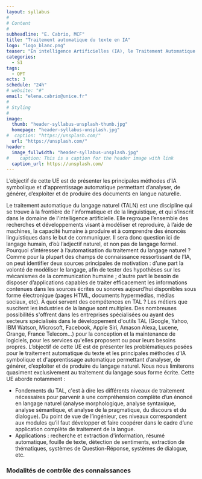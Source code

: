 ```yaml
---
layout: syllabus
#
# Content
#
subheadline: "E. Cabrio, MCF"
title: "Traitement automatique du texte en IA"
logo: "logo_blanc.png"
teaser: "En intelligence Artificielles (IA), le Traitement Automatique du Langage Naturel (TALN) est une discipline qui a pour objectif de modéliser, grâce à l'informatique, le langage qu'il soit écrit ou parlé. Les technologies TALN sont présentes, de manière grandissante, dans divers systèmes grands public (par ex. Google, IBM Watson, Facebook, Apple Siri)."
categories:
  - S1
tags:
  - OPT
ects: 3
schedule: "24h"
# website: "#"
email: "elena.cabrio@unice.fr"
#
# Styling
#
image:
  thumb: "header-syllabus-unsplash-thumb.jpg"
  homepage: "header-syllabus-unsplash.jpg"
#  caption: "https://unsplash.com/"
  url: "https://unsplash.com/"
header:
  image_fullwidth: "header-syllabus-unsplash.jpg"
#    caption: This is a caption for the header image with link
  caption_url: https://unsplash.com/  
---
```



L’objectif de cette UE est de présenter les principales méthodes d’IA symbolique et d'apprentissage automatique permettant d’analyser, de générer, d’exploiter et de produire des documents en langue naturelle.

Le traitement automatique du langage naturel (TALN) est une discipline qui se trouve à la frontière de l'informatique et de la linguistique, et qui s’inscrit dans le domaine de l'intelligence artificielle. Elle regroupe l’ensemble des recherches et développements visant à modéliser et reproduire, à l’aide de machines, la capacité humaine à produire et à comprendre des énoncés linguistiques dans le but de communiquer. Il sera donc question ici de langage humain, d’où l’adjectif naturel, et non pas de langage formel.
Pourquoi s’intéresser à l’automatisation du traitement du langage naturel ? Comme pour la plupart des champs de connaissance ressortissant de l’IA, on peut identifier deux sources principales de motivation : d’une part la volonté de modéliser le langage, afin de tester des hypothèses sur les mécanismes de la communication humaine ; d’autre part le besoin de disposer d’applications capables de traiter efficacement les informations contenues dans les sources écrites ou sonores aujourd’hui disponibles sous forme électronique (pages HTML, documents hypermédias, médias sociaux, etc).
À quoi servent des compétences en TAL ? Les métiers que suscitent les industries de la langue sont multiples. Des nombreuses possibilités s'offrent dans les entreprises spécialisées ou ayant des secteurs spécialisés dans le développement d'outils TAL (Google, Yahoo, IBM Watson, Microsoft, Facebook, Apple Siri, Amason Alexa, Lucene, Orange, France Telecom...) pour la conception et la maintenance de logiciels, pour les services qu'elles proposent ou pour leurs besoins propres.
L’objectif de cette UE est de présenter les problématiques posées pour le traitement automatique du texte et les principales méthodes d’IA symbolique et d'apprentissage automatique permettant d’analyser, de générer, d’exploiter et de produire du langage naturel. Nous nous limiterons quasiment exclusivement au traitement du langage sous forme écrite.
Cette UE aborde notamment :
- Fondements du TAL, c'est à dire les différents niveaux de traitement nécessaires pour parvenir à une compréhension complète d’un énoncé en langage naturel (analyse morphologique, analyse syntaxique, analyse sémantique, et analyse de la pragmatique, du discours et du dialogue). Du point de vue de l’ingénieur, ces niveaux correspondent aux modules qu’il faut développer et faire coopérer dans le cadre d’une application complète de traitement de la langue.
- Applications : recherche et extraction d'information, résumé automatique, fouille de texte, détection de sentiments, extraction de thématiques, systèmes de Question-Réponse, systèmes de dialogue, etc.

### Modalités de contrôle des connaissances ###

